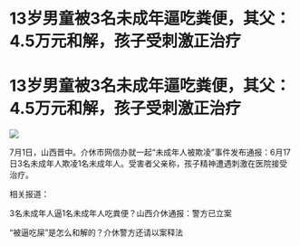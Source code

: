 # 13岁男童被3名未成年逼吃粪便，其父：4.5万元和解，孩子受刺激正治疗

# 13岁男童被3名未成年逼吃粪便，其父：4.5万元和解，孩子受刺激正治疗

![](https://inews.gtimg.com/news_bt/Owk_eBN_Sn0dH7Hl9mYcDRJtgnqUvIywBn7ycA7Saym5UAA/1000)

7月1日，山西晋中。介休市网信办就一起“未成年人被欺凌”事件发布通报：6月17日3名未成年人欺凌1名未成年人。受害者父亲称，孩子精神遭遇刺激在医院接受治疗。

相关报道：

3名未成年人逼1名未成年人吃粪便？山西介休通报：警方已立案

“被逼吃屎”是怎么和解的？介休警方还请以案释法

